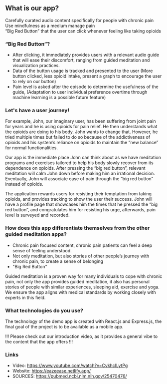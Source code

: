 ## What is our app?

Carefully curated audio content specifically for people with chronic pain  
Use mindfulness as a medium manage pain  
“Big Red Button” that the user can click whenever feeling like taking opioids

### “Big Red Button”?

- After clicking, it immediately provides users with a relevant audio guide that will ease their discomfort, ranging from guided meditation and visualization practices.
- Data of the button usage is tracked and presented to the user (More button clicked, less opioid intake, present a graph to encourage the user to rely on our button)
- Pain level is asked after the episode to determine the usefulness of the guide, (Adaptation to user individual preference overtime through machine learning is a possible future feature)

### Let's have a user journey!

For example, John, our imaginary user, has been suffering from joint pain for years and he is using opioids for pain relief. He then understands what the opioids are doing to his body. John wants to change that. However, he tried multiple times but failed to do so because of the addictiveness of opioids and his system’s reliance on opioids to maintain the “new balance” for normal functionalities.

Our app is the immediate place John can think about as we have meditation programs and exercises tailored to help his body slowly recover from its dependence on opioids. After pressing the “big red button”, relevant meditation will calm John down before making him an irrational decision. Eventually, John will associate ease of pain through the “big red button” instead of opioids.

The application rewards users for resisting their temptation from taking opioids, and provides tracking to show the user their success. John will have a profile page that showcases him the times that he pressed the “big red button”, and congratulates him for resisting his urge, afterwards, pain level is surveyed and recorded.

### How does this app differentiate themselves from the other guided meditation apps?

- Chronic pain focused content, chronic pain patients can feel a deep sense of feeling understood.
- Not only meditation, but also stories of other people’s journey with chronic pain, to create a sense of belonging
- "Big Red Button"

Guided meditation is a proven way for many individuals to cope with chronic pain, not only the app provides guided meditation, it also has personal stories of people with similar experiences, sleeping aid, exercise and yoga. We ensure the app aligns with medical standards by working closely with experts in this field.

### What technologies do you use?

The technology of the demo app is created with React.js and Express.js, the final goal of the project is to be available as a mobile app.

!!! Please check out our introduction video, as it provides a general vibe to the content that the app offers !!!

### Links

- Video:
  https://www.youtube.com/watch?v=CvkhcILytPg
- Website:
  https://eazeease.netlify.app/
- SOURCES:
  https://pubmed.ncbi.nlm.nih.gov/25470476/
